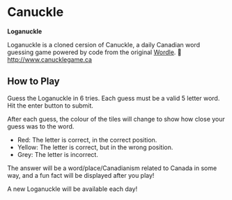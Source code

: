 # Canuckle

**Loganuckle**



Loganuckle is a cloned cersion of Canuckle, a daily Canadian word guessing game powered by code from the original [Wordle](https://www.powerlanguage.co.uk/wordle/).
🔗 http://www.canucklegame.ca


## How to Play

Guess the Loganuckle in 6 tries.
Each guess must be a valid 5 letter word. Hit the enter button to submit.

After each guess, the colour of the tiles will change to show how close your guess was to the word.

- Red: The letter is correct, in the correct position.
- Yellow: The letter is correct, but in the wrong position.
- Grey: The letter is incorrect.

The answer will be a word/place/Canadianism related to Canada in some way, and a fun fact will be displayed after you play!

A new Loganuckle will be available each day!

